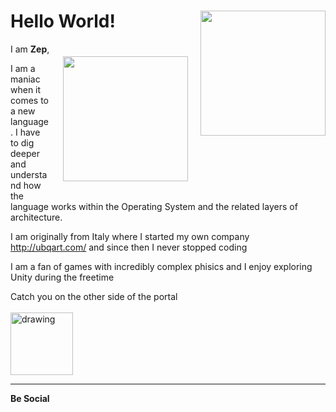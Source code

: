 # **Hello World!** <a href="https://www.linkedin.com/in/zepvalue/"><img src="https://cdn.gifo.wisestamp.com/social/linkedin/0077b5/32/circle.png" style="border:0px;width:200px;float:right"></a>  
<a href="https://twitter.com/zepvalue"><img src="https://cdn.gifo.wisestamp.com/social/twitter/55acee/32/circle.png" style="border:0px;padding:20px;width:200px;float:right"></a>


I am **Zep**, 

I am a maniac when it comes to a new language. I have to dig deeper and understand how the language works within the Operating System and the related layers of architecture.

I am originally from Italy where I started my own company http://ubqart.com/ and since then I never stopped coding 

I am a fan of games with incredibly complex phisics and I enjoy exploring Unity during the freetime 

Catch you on the other side of the portal<br/><br/>
<img src="https://octodex.github.com/images/chellocat.jpg" alt="drawing" width="100"/>
<hr/>
<b>Be Social</b>
